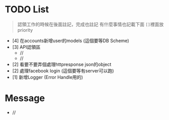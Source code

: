 # TODO List
> 認領工作的時候在後面註記，完成也註記
> 有什麼事情也記載下面
> `[]`裡面放priority

- [4] 在accounts新增user的models (這個要等DB Scheme)
- [3] API認領區
  - //
  - //
- [2] 看要不要弄個處理httpresponse json的object
- [2] 處理facebook login (這個要等有server可以跑)
- [1] 新增Logger (Error Handle用的)

# Message

- //
